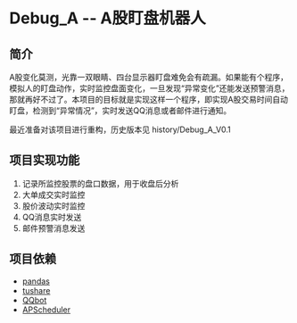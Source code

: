 # Debug_A -- A股盯盘机器人

## 简介

A股变化莫测，光靠一双眼睛、四台显示器盯盘难免会有疏漏。如果能有个程序，
模拟人的盯盘动作，实时监控盘面变化，一旦发现“异常变化”还能发送预警消息，
那就再好不过了。本项目的目标就是实现这样一个程序，即实现A股交易时间自动
盯盘，检测到“异常情况”，实时发送QQ消息或者邮件进行通知。

最近准备对该项目进行重构，历史版本见 history/Debug_A_V0.1


## 项目实现功能

1. 记录所监控股票的盘口数据，用于收盘后分析
2. 大单成交实时监控
3. 股价波动实时监控
4. QQ消息实时发送
5. 邮件预警消息发送

## 项目依赖

- [pandas](http://pandas.pydata.org/)
- [tushare](https://github.com/waditu/tushare)
- [QQbot](https://github.com/pandolia/qqbot)
- [APScheduler](http://apscheduler.readthedocs.io/en/latest/)

